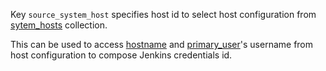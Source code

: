 
Key `source_system_host` specifies host id to select host configuration
from [sytem_hosts][1] collection.

This can be used to access [hostname][2] and [primary_user][3]'s username
from host configuration to compose Jenkins credentials id.

[1]: docs/pillars/common/system_host_roles/readme.md
[2]: docs/pillars/common/system_hosts/_id/hostname.md
[3]: docs/pillars/common/system_hosts/_id/primary_user/readme.md


